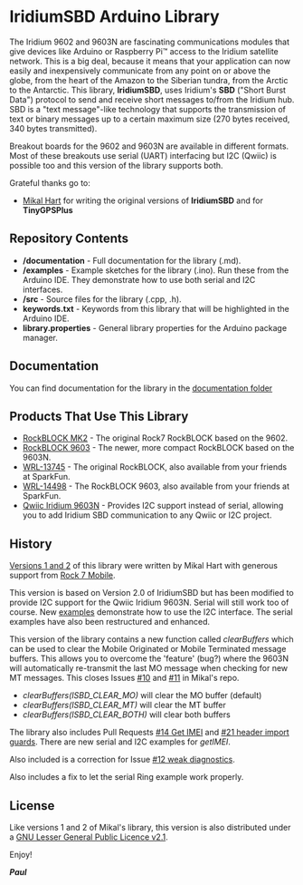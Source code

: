 # IridiumSBD Arduino Library

The Iridium 9602 and 9603N are fascinating communications modules that give devices like Arduino or Raspberry Pi&trade; access to the Iridium satellite network.
This is a big deal, because it means that your application can now easily and inexpensively communicate from any point on or above the globe,
from the heart of the Amazon to the Siberian tundra, from the Arctic to the Antarctic.
This library, **IridiumSBD**, uses Iridium's **SBD** ("Short Burst Data") protocol to send and receive short messages to/from the Iridium hub.
SBD is a "text message"-like technology that supports the transmission of text or binary messages up to a certain maximum size (270 bytes received, 340 bytes transmitted).

Breakout boards for the 9602 and 9603N are available in different formats. Most of these breakouts use serial (UART) interfacing but I2C (Qwiic) is possible too and this version of
the library supports both.

Grateful thanks go to:
- [Mikal Hart](https://github.com/mikalhart) for writing the original versions of **IridiumSBD** and for **TinyGPSPlus**

## Repository Contents

- **/documentation** - Full documentation for the library (.md).
- **/examples** - Example sketches for the library (.ino). Run these from the Arduino IDE. They demonstrate how to use both serial and I2C interfaces.
- **/src** - Source files for the library (.cpp, .h).
- **keywords.txt** - Keywords from this library that will be highlighted in the Arduino IDE.
- **library.properties** - General library properties for the Arduino package manager.

## Documentation

You can find documentation for the library in the [documentation folder](https://github.com/PaulZC/IridiumSBD/tree/master/documentation)

## Products That Use This Library

- [RockBLOCK MK2](http://www.rock7mobile.com/products-rockblock) - The original Rock7 RockBLOCK based on the 9602.
- [RockBLOCK 9603](http://www.rock7mobile.com/products-rockblock-9603) - The newer, more compact RockBLOCK based on the 9603N.
- [WRL-13745](https://www.sparkfun.com/products/13745) - The original RockBLOCK, also available from your friends at SparkFun.
- [WRL-14498](https://www.sparkfun.com/products/14498) - The RockBLOCK 9603, also available from your friends at SparkFun.
- [Qwiic Iridium 9603N](https://www.sparkfun.com/products/15780) - Provides I2C support instead of serial, allowing you to add Iridium SBD communication to any Qwiic or I2C project.

## History

[Versions 1 and 2](https://github.com/mikalhart/IridiumSBD) of this library were written by Mikal Hart with generous support from [Rock 7 Mobile](http://rock7mobile.com).

This version is based on Version 2.0 of IridiumSBD but has been modified to provide I2C support for the Qwiic Iridium 9603N. Serial will still work too of course.
New [examples](https://github.com/PaulZC/IridiumSBD/tree/master/examples) demonstrate how to use the I2C interface. The serial examples have also been restructured and enhanced.

This version of the library contains a new function called _clearBuffers_ which can be used to clear the Mobile Originated or Mobile Terminated message buffers.
This allows you to overcome the 'feature' (bug?) where the 9603N will automatically re-transmit the last MO message when checking for new MT messages.
This closes Issues [#10](https://github.com/mikalhart/IridiumSBD/issues/10) and [#11](https://github.com/mikalhart/IridiumSBD/issues/11) in Mikal's repo.

- _clearBuffers(ISBD_CLEAR_MO)_ will clear the MO buffer (default)
- _clearBuffers(ISBD_CLEAR_MT)_ will clear the MT buffer
- _clearBuffers(ISBD_CLEAR_BOTH)_ will clear both buffers

The library also includes Pull Requests [#14 Get IMEI](https://github.com/mikalhart/IridiumSBD/pull/14) and [#21 header import guards](https://github.com/mikalhart/IridiumSBD/pull/21).
There are new serial and I2C examples for _getIMEI_.

Also included is a correction for Issue [#12 weak diagnostics](https://github.com/mikalhart/IridiumSBD/issues/12).

Also includes a fix to let the serial Ring example work properly.

## License

Like versions 1 and 2 of Mikal's library, this version is also distributed under a
[GNU Lesser General Public Licence v2.1](https://github.com/PaulZC/IridiumSBD/blob/master/LICENSE.md).

Enjoy!

**_Paul_**
